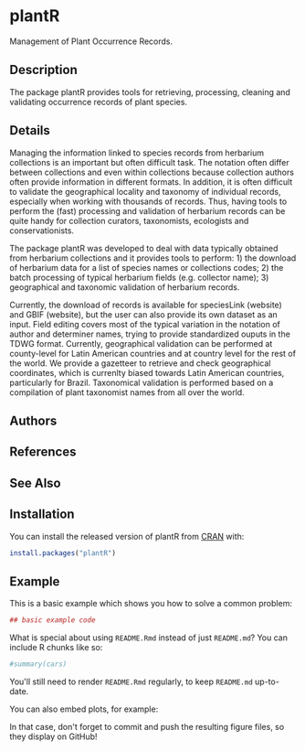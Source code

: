 
<!-- README.md is generated from README.Rmd. Please edit that file -->
plantR
======

Management of Plant Occurrence Records.

Description
-----------

The package plantR provides tools for retrieving, processing, cleaning and validating occurrence records of plant species.

Details
-------

Managing the information linked to species records from herbarium collections is an important but often difficult task. The notation often differ between collections and even within collections because collection authors often provide information in different formats. In addition, it is often difficult to validate the geographical locality and taxonomy of individual records, especially when working with thousands of records. Thus, having tools to perform the (fast) processing and validation of herbarium records can be quite handy for collection curators, taxonomists, ecologists and conservationists.

The package plantR was developed to deal with data typically obtained from herbarium collections and it provides tools to perform: 1) the download of herbarium data for a list of species names or collections codes; 2) the batch processing of typical herbarium fields (e.g. collector name); 3) geographical and taxonomic validation of herbarium records.

Currently, the download of records is available for speciesLink (website) and GBIF (website), but the user can also provide its own dataset as an input. Field editing covers most of the typical variation in the notation of author and determiner names, trying to provide standardized ouputs in the TDWG format. Currently, geographical validation can be performed at county-level for Latin American countries and at country level for the rest of the world. We provide a gazetteer to retrieve and check geographical coordinates, which is currenlty biased towards Latin American countries, particularly for Brazil. Taxonomical validation is performed based on a compilation of plant taxonomist names from all over the world.

Authors
-------

References
----------

See Also
--------

Installation
------------

You can install the released version of plantR from [CRAN](https://CRAN.R-project.org) with:

``` r
install.packages("plantR")
```

Example
-------

This is a basic example which shows you how to solve a common problem:

``` r
## basic example code
```

What is special about using `README.Rmd` instead of just `README.md`? You can include R chunks like so:

``` r
#summary(cars)
```

You'll still need to render `README.Rmd` regularly, to keep `README.md` up-to-date.

You can also embed plots, for example:

In that case, don't forget to commit and push the resulting figure files, so they display on GitHub!
